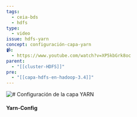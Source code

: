 ```yaml
---
tags:
  - ceia-bds
  - hdfs
type:
  - video
issue: hdfs-yarn
concept: configuración-capa-yarn
📹:
  - https://www.youtube.com/watch?v=XP5kbGrk8oc
parent:
  - "[[cluster-HDFS]]"
pre:
  - "[[capa-hdfs-en-hadoop-3.4]]"
---
```

![# Configuración de la capa YARN](https://www.youtube.com/watch?v=XP5kbGrk8oc)

#### Yarn-Config
